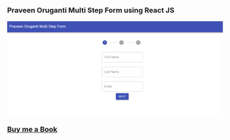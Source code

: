 ### Praveen Oruganti Multi Step Form using React JS

![screenshot of the app](https://raw.githubusercontent.com/praveenoruganti/praveenoruganti-reactjs/master/0_Projects/praveenoruganti-multi-step-form/src/images/screenshot.PNG "Multi Step Form")


### [Buy me a Book](https://bit.ly/388sUbE)


